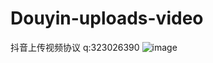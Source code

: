 # Douyin-uploads-video
抖音上传视频协议
q:323026390
![image](https://github.com/xmydjx/Douyin-uploads-video/assets/47141266/3142791e-e6ed-42c7-8166-68a82f880e5d)
